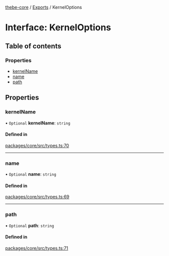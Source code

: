 [thebe-core](../README.md) / [Exports](../modules.md) / KernelOptions

# Interface: KernelOptions

## Table of contents

### Properties

- [kernelName](KernelOptions.md#kernelname)
- [name](KernelOptions.md#name)
- [path](KernelOptions.md#path)

## Properties

### kernelName

• `Optional` **kernelName**: `string`

#### Defined in

[packages/core/src/types.ts:70](https://github.com/executablebooks/thebe/blob/280bb7d/packages/core/src/types.ts#L70)

___

### name

• `Optional` **name**: `string`

#### Defined in

[packages/core/src/types.ts:69](https://github.com/executablebooks/thebe/blob/280bb7d/packages/core/src/types.ts#L69)

___

### path

• `Optional` **path**: `string`

#### Defined in

[packages/core/src/types.ts:71](https://github.com/executablebooks/thebe/blob/280bb7d/packages/core/src/types.ts#L71)
